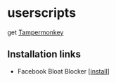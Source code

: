 # userscripts
get [Tampermonkey](https://www.tampermonkey.net/)

## Installation links
* Facebook Bloat Blocker [[install](https://github.com/penguinencounter/userscripts/raw/main/fb_bloat_blocker.user.js)]
